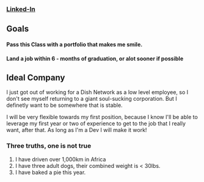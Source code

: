 ### [Linked-In](https://www.linkedin.com/in/cole-williams-b4824210b/)


## Goals

#### Pass this Class with a portfolio that makes me smile.

#### Land a job within 6 - months of graduation, or alot sooner if possible


## Ideal Company

I just got out of working for a Dish Network as a low level employee, so I don't see myself returning to a giant soul-sucking corporation.  But I definetly want to be somewhere that is stable.

I will be very flexible towards my first position, because I know I'll be able to leverage my first year or two of experience to get to the job that I really want, after that.  As long as I'm a Dev I will make it work!





### Three truths, one is not true

1) I have driven over 1,000km in Africa
2) I have three adult dogs, their combined weight is < 30lbs.
3) I have baked a pie this year.